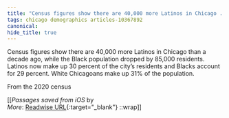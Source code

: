 ```yaml
---
title: "Census figures show there are 40,000 more Latinos in Chicago ..."
tags: chicago demographics articles-10367892
canonical: 
hide_title: true
---
```


Census figures show there are 40,000 more Latinos in Chicago than a decade ago, while the Black population dropped by 85,000 residents. Latinos now make up 30 percent of the city’s residents and Blacks account for 29 percent. White Chicagoans make up 31% of the population.

From the 2020 census


[[<cite>_Passages saved from iOS_</cite> by  <br>
_More_: [Readwise URL](https://readwise.io/open/213713829){:target="_blank"}
::wrap]]